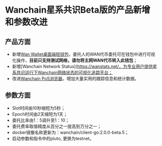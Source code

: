 # Wanchain星系共识Beta版的产品新增和参数改进

## 产品方面
* 新增[Wan Wallet桌面端轻钱包](https://github.com/wanchain/wan-wallet-desktop/releases)，委托人的WAN代币委托可在钱包中进行可视化操作，**目前只支持测试网络，请勿将主网WAN代币转入此钱包**；
* 新增[Wanchain Network Status](https://wanstats.net/，为专业用户提供星系共识运行下Wanchain网络状态的可视化追踪平台；
* 改进[Wanchain PoS浏览器](http://testnet.wanscan.org/)，增加大量实用的跟踪信息和统计数据。

## 参数方面
* Slot时间由10秒缩短为5秒；
* Epoch时间由2天缩短为1天；
* 委托比率由1：5调升至1：10；
* 委托费率取值精度从百分之一提高到万分之一；
* docker镜像名称更新为：wanchain/client-go:2.0.0-beta.5；
* 启动参数和指令中的pluto, 更换为testnet。

